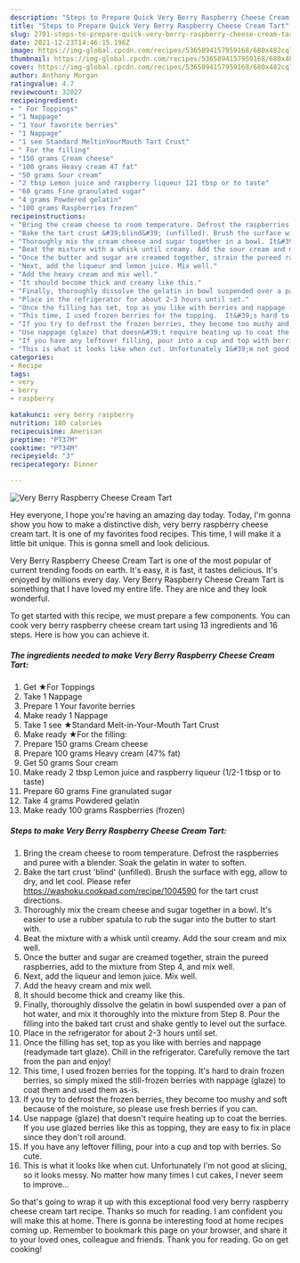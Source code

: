 ```yaml
---
description: "Steps to Prepare Quick Very Berry Raspberry Cheese Cream Tart"
title: "Steps to Prepare Quick Very Berry Raspberry Cheese Cream Tart"
slug: 2701-steps-to-prepare-quick-very-berry-raspberry-cheese-cream-tart
date: 2021-12-23T14:46:15.196Z
image: https://img-global.cpcdn.com/recipes/5365894157959168/680x482cq70/very-berry-raspberry-cheese-cream-tart-recipe-main-photo.jpg
thumbnail: https://img-global.cpcdn.com/recipes/5365894157959168/680x482cq70/very-berry-raspberry-cheese-cream-tart-recipe-main-photo.jpg
cover: https://img-global.cpcdn.com/recipes/5365894157959168/680x482cq70/very-berry-raspberry-cheese-cream-tart-recipe-main-photo.jpg
author: Anthony Morgan
ratingvalue: 4.7
reviewcount: 32027
recipeingredient:
- " For Toppings"
- "1 Nappage"
- "1 Your favorite berries"
- "1 Nappage"
- "1 see Standard MeltinYourMouth Tart Crust"
- " For the filling"
- "150 grams Cream cheese"
- "100 grams Heavy cream 47 fat"
- "50 grams Sour cream"
- "2 tbsp Lemon juice and raspberry liqueur 121 tbsp or to taste"
- "60 grams Fine granulated sugar"
- "4 grams Powdered gelatin"
- "100 grams Raspberries frozen"
recipeinstructions:
- "Bring the cream cheese to room temperature. Defrost the raspberries and puree with a blender. Soak the gelatin in water to soften."
- "Bake the tart crust &#39;blind&#39; (unfilled). Brush the surface with egg, allow to dry, and let cool. Please refer https://washoku.cookpad.com/recipe/1004590 for the tart crust directions."
- "Thoroughly mix the cream cheese and sugar together in a bowl. It&#39;s easier to use a rubber spatula to rub the sugar into the butter to start with."
- "Beat the mixture with a whisk until creamy. Add the sour cream and mix well."
- "Once the butter and sugar are creamed together, strain the pureed raspberries, add to the mixture from Step 4, and mix well."
- "Next, add the liqueur and lemon juice. Mix well."
- "Add the heavy cream and mix well."
- "It should become thick and creamy like this."
- "Finally, thoroughly dissolve the gelatin in bowl suspended over a pan of hot water, and mix it thoroughly into the mixture from Step 8.  Pour the filling into the baked tart crust and shake gently to level out the surface."
- "Place in the refrigerator for about 2-3 hours until set."
- "Once the filling has set, top as you like with berries and nappage (readymade tart glaze).  Chill in the refrigerator. Carefully remove the tart from the pan and enjoy!"
- "This time, I used frozen berries for the topping.  It&#39;s hard to drain frozen berries, so simply mixed the still-frozen berries with nappage (glaze) to coat them and used them as-is."
- "If you try to defrost the frozen berries, they become too mushy and soft because of the moisture, so please use fresh berries if you can."
- "Use nappage (glaze) that doesn&#39;t require heating up to coat the berries.  If you use glazed berries like this as topping, they are easy to fix in place since they don&#39;t roll around."
- "If you have any leftover filling, pour into a cup and top with berries. So cute."
- "This is what it looks like when cut. Unfortunately I&#39;m not good at slicing, so it looks messy. No matter how many times I cut cakes, I never seem to improve..."
categories:
- Recipe
tags:
- very
- berry
- raspberry

katakunci: very berry raspberry 
nutrition: 180 calories
recipecuisine: American
preptime: "PT37M"
cooktime: "PT34M"
recipeyield: "3"
recipecategory: Dinner

---
```



![Very Berry Raspberry Cheese Cream Tart](https://img-global.cpcdn.com/recipes/5365894157959168/680x482cq70/very-berry-raspberry-cheese-cream-tart-recipe-main-photo.jpg)

Hey everyone, I hope you're having an amazing day today. Today, I'm gonna show you how to make a distinctive dish, very berry raspberry cheese cream tart. It is one of my favorites food recipes. This time, I will make it a little bit unique. This is gonna smell and look delicious.



Very Berry Raspberry Cheese Cream Tart is one of the most popular of current trending foods on earth. It's easy, it is fast, it tastes delicious. It's enjoyed by millions every day. Very Berry Raspberry Cheese Cream Tart is something that I have loved my entire life. They are nice and they look wonderful.


To get started with this recipe, we must prepare a few components. You can cook very berry raspberry cheese cream tart using 13 ingredients and 16 steps. Here is how you can achieve it.

<!--inarticleads1-->

##### The ingredients needed to make Very Berry Raspberry Cheese Cream Tart:

1. Get  ★For Toppings
1. Take 1 Nappage
1. Prepare 1 Your favorite berries
1. Make ready 1 Nappage
1. Take 1 see ★Standard Melt-in-Your-Mouth Tart Crust
1. Make ready  ★For the filling:
1. Prepare 150 grams Cream cheese
1. Prepare 100 grams Heavy cream (47% fat)
1. Get 50 grams Sour cream
1. Make ready 2 tbsp Lemon juice and raspberry liqueur (1/2-1 tbsp or to taste)
1. Prepare 60 grams Fine granulated sugar
1. Take 4 grams Powdered gelatin
1. Make ready 100 grams Raspberries (frozen)




<!--inarticleads2-->

##### Steps to make Very Berry Raspberry Cheese Cream Tart:

1. Bring the cream cheese to room temperature. Defrost the raspberries and puree with a blender. Soak the gelatin in water to soften.
1. Bake the tart crust &#39;blind&#39; (unfilled). Brush the surface with egg, allow to dry, and let cool. Please refer https://washoku.cookpad.com/recipe/1004590 for the tart crust directions.
1. Thoroughly mix the cream cheese and sugar together in a bowl. It&#39;s easier to use a rubber spatula to rub the sugar into the butter to start with.
1. Beat the mixture with a whisk until creamy. Add the sour cream and mix well.
1. Once the butter and sugar are creamed together, strain the pureed raspberries, add to the mixture from Step 4, and mix well.
1. Next, add the liqueur and lemon juice. Mix well.
1. Add the heavy cream and mix well.
1. It should become thick and creamy like this.
1. Finally, thoroughly dissolve the gelatin in bowl suspended over a pan of hot water, and mix it thoroughly into the mixture from Step 8.  Pour the filling into the baked tart crust and shake gently to level out the surface.
1. Place in the refrigerator for about 2-3 hours until set.
1. Once the filling has set, top as you like with berries and nappage (readymade tart glaze).  Chill in the refrigerator. Carefully remove the tart from the pan and enjoy!
1. This time, I used frozen berries for the topping.  It&#39;s hard to drain frozen berries, so simply mixed the still-frozen berries with nappage (glaze) to coat them and used them as-is.
1. If you try to defrost the frozen berries, they become too mushy and soft because of the moisture, so please use fresh berries if you can.
1. Use nappage (glaze) that doesn&#39;t require heating up to coat the berries.  If you use glazed berries like this as topping, they are easy to fix in place since they don&#39;t roll around.
1. If you have any leftover filling, pour into a cup and top with berries. So cute.
1. This is what it looks like when cut. Unfortunately I&#39;m not good at slicing, so it looks messy. No matter how many times I cut cakes, I never seem to improve...




So that's going to wrap it up with this exceptional food very berry raspberry cheese cream tart recipe. Thanks so much for reading. I am confident you will make this at home. There is gonna be interesting food at home recipes coming up. Remember to bookmark this page on your browser, and share it to your loved ones, colleague and friends. Thank you for reading. Go on get cooking!
